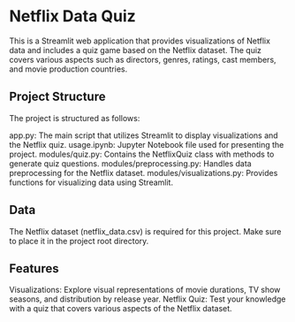 # Netflix Data Quiz
This is a Streamlit web application that provides visualizations of Netflix data and includes a quiz game based on the Netflix dataset. The quiz covers various aspects such as directors, genres, ratings, cast members, and movie production countries.

## Project Structure
The project is structured as follows:

app.py: The main script that utilizes Streamlit to display visualizations and the Netflix quiz.
usage.ipynb: Jupyter Notebook file used for presenting the project.
modules/quiz.py: Contains the NetflixQuiz class with methods to generate quiz questions.
modules/preprocessing.py: Handles data preprocessing for the Netflix dataset.
modules/visualizations.py: Provides functions for visualizing data using Streamlit.

## Data
The Netflix dataset (netflix_data.csv) is required for this project. Make sure to place it in the project root directory.

## Features
Visualizations: Explore visual representations of movie durations, TV show seasons, and distribution by release year.
Netflix Quiz: Test your knowledge with a quiz that covers various aspects of the Netflix dataset.